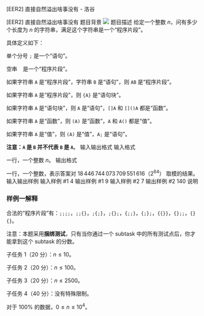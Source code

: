 



[EER2] 直接自然溢出啥事没有 - 洛谷














[EER2] 直接自然溢出啥事没有
题目背景
![](https://cdn.luogu.com.cn/upload/image_hosting/hu0gfpdv.png)
题目描述
给定一个整数 $n$，问有多少个长度为 $n$ 的字符串，满足这个字符串是一个“程序片段”。

具体定义如下：

单个分号 `;` 是一个“语句”。

空串 ` ` 是一个“程序片段”。

如果字符串 `A` 是“程序片段”，字符串 `B` 是“语句”，则 `AB` 是“程序片段”。

如果字符串 `A` 是“程序片段”，则 `{A}` 是“语句块”。

如果字符串 `A` 是“语句块”，则 `A` 是“语句”，`[]A` 和 `[]()A` 都是“函数”。

如果字符串 `A` 是“函数”，则 `(A)` 是“函数”，`A` 和 `A()` 都是“值”。

如果字符串 `A` 是“值”，则 `(A)` 是“值”，`A;` 是“语句”。

**注意：`A` 是 `B` 并不代表 `B` 是 `A`**。
输入输出格式
输入格式

一行，一个整数 $n$。
输出格式

一行，一个整数，表示答案对 $18\,446\,744\,073\,709\,551\,616$（$2^{64}$） 取模的结果。
输入输出样例
输入样例 #1
4
输出样例 #1
9
输入样例 #2
7
输出样例 #2
140
说明
### 样例一解释

合法的“程序片段”有：`;;;;`，`;;{}`，`;{;}`，`;{};`，`{;;}`，`{;};`，`{{}}`，`{};;`，`{}{}`。

注意：本题采用**捆绑测试**，只有当你通过一个 subtask 中的所有测试点后，你才能拿到这个 subtask 的分数。

子任务 1（$20$ 分）：$n\leq 10$。

子任务 2（$20$ 分）：$n\leq 100$。

子任务 3（$20$ 分）：$n\leq 2500$。

子任务 4（$40$ 分）：没有特殊限制。

对于 $100\%$ 的数据，$0\leq n\leq 10^4$。






